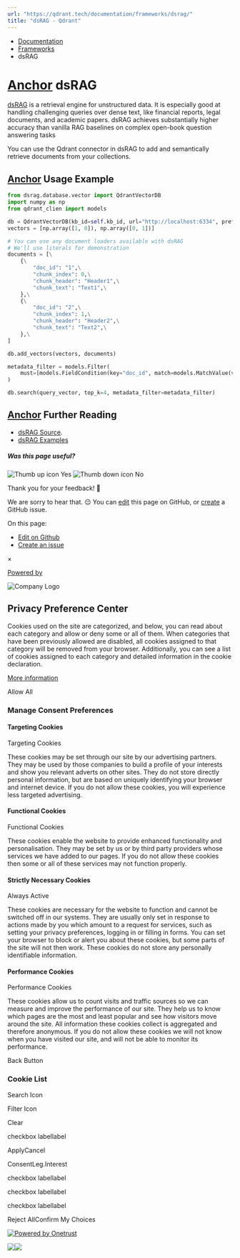 ```yaml
---
url: "https://qdrant.tech/documentation/frameworks/dsrag/"
title: "dsRAG - Qdrant"
---
```


- [Documentation](https://qdrant.tech/documentation/)
- [Frameworks](https://qdrant.tech/documentation/frameworks/)
- dsRAG

# [Anchor](https://qdrant.tech/documentation/frameworks/dsrag/\#dsrag) dsRAG

[dsRAG](https://github.com/D-Star-AI/dsRAG) is a retrieval engine for unstructured data. It is especially good at handling challenging queries over dense text, like financial reports, legal documents, and academic papers. dsRAG achieves substantially higher accuracy than vanilla RAG baselines on complex open-book question answering tasks

You can use the Qdrant connector in dsRAG to add and semantically retrieve documents from your collections.

## [Anchor](https://qdrant.tech/documentation/frameworks/dsrag/\#usage-example) Usage Example

```python
from dsrag.database.vector import QdrantVectorDB
import numpy as np
from qdrant_clien import models

db = QdrantVectorDB(kb_id=self.kb_id, url="http://localhost:6334", prefer_grpc=True)
vectors = [np.array([1, 0]), np.array([0, 1])]

# You can use any document loaders available with dsRAG
# We'll use literals for demonstration
documents = [\
    {\
        "doc_id": "1",\
        "chunk_index": 0,\
        "chunk_header": "Header1",\
        "chunk_text": "Text1",\
    },\
    {\
        "doc_id": "2",\
        "chunk_index": 1,\
        "chunk_header": "Header2",\
        "chunk_text": "Text2",\
    },\
]

db.add_vectors(vectors, documents)

metadata_filter = models.Filter(
    must=[models.FieldCondition(key="doc_id", match=models.MatchValue(value="1"))]
)

db.search(query_vector, top_k=4, metadata_filter=metadata_filter)

```

## [Anchor](https://qdrant.tech/documentation/frameworks/dsrag/\#further-reading) Further Reading

- [dsRAG Source](https://github.com/D-Star-AI/dsRAG).
- [dsRAG Examples](https://github.com/D-Star-AI/dsRAG/tree/main/examples)

##### Was this page useful?

![Thumb up icon](https://qdrant.tech/icons/outline/thumb-up.svg)
Yes
![Thumb down icon](https://qdrant.tech/icons/outline/thumb-down.svg)
No

Thank you for your feedback! 🙏

We are sorry to hear that. 😔 You can [edit](https://qdrant.tech/github.com/qdrant/landing_page/tree/master/qdrant-landing/content/documentation/frameworks/dsrag.md) this page on GitHub, or [create](https://github.com/qdrant/landing_page/issues/new/choose) a GitHub issue.

On this page:

- [Edit on Github](https://github.com/qdrant/landing_page/tree/master/qdrant-landing/content/documentation/frameworks/dsrag.md)
- [Create an issue](https://github.com/qdrant/landing_page/issues/new/choose)

×

[Powered by](https://qdrant.tech/)

![Company Logo](https://cdn.cookielaw.org/logos/static/ot_company_logo.png)

## Privacy Preference Center

Cookies used on the site are categorized, and below, you can read about each category and allow or deny some or all of them. When categories that have been previously allowed are disabled, all cookies assigned to that category will be removed from your browser.
Additionally, you can see a list of cookies assigned to each category and detailed information in the cookie declaration.


[More information](https://qdrant.tech/legal/privacy-policy/#cookies-and-web-beacons)

Allow All

### Manage Consent Preferences

#### Targeting Cookies

Targeting Cookies

These cookies may be set through our site by our advertising partners. They may be used by those companies to build a profile of your interests and show you relevant adverts on other sites. They do not store directly personal information, but are based on uniquely identifying your browser and internet device. If you do not allow these cookies, you will experience less targeted advertising.

#### Functional Cookies

Functional Cookies

These cookies enable the website to provide enhanced functionality and personalisation. They may be set by us or by third party providers whose services we have added to our pages. If you do not allow these cookies then some or all of these services may not function properly.

#### Strictly Necessary Cookies

Always Active

These cookies are necessary for the website to function and cannot be switched off in our systems. They are usually only set in response to actions made by you which amount to a request for services, such as setting your privacy preferences, logging in or filling in forms. You can set your browser to block or alert you about these cookies, but some parts of the site will not then work. These cookies do not store any personally identifiable information.

#### Performance Cookies

Performance Cookies

These cookies allow us to count visits and traffic sources so we can measure and improve the performance of our site. They help us to know which pages are the most and least popular and see how visitors move around the site. All information these cookies collect is aggregated and therefore anonymous. If you do not allow these cookies we will not know when you have visited our site, and will not be able to monitor its performance.

Back Button

### Cookie List

Search Icon

Filter Icon

Clear

checkbox labellabel

ApplyCancel

ConsentLeg.Interest

checkbox labellabel

checkbox labellabel

checkbox labellabel

Reject AllConfirm My Choices

[![Powered by Onetrust](https://cdn.cookielaw.org/logos/static/powered_by_logo.svg)](https://www.onetrust.com/products/cookie-consent/)

![](https://t.co/1/i/adsct?bci=4&dv=America%2FAdak%26en-US%2Cen%26Google%20Inc.%26Linux%20x86_64%26255%261280%261024%264%2624%261280%261024%260%26na&eci=3&event=%7B%7D&event_id=aa226814-34d6-4062-9dc2-3dcb3123a835&integration=advertiser&p_id=Twitter&p_user_id=0&pl_id=84837336-a5d7-4d75-8156-a6368ad83785&tw_document_href=https%3A%2F%2Fqdrant.tech%2Fdocumentation%2Fframeworks%2Fdsrag%2F&tw_iframe_status=0&txn_id=o81g6&type=javascript&version=2.3.33)![](https://analytics.twitter.com/1/i/adsct?bci=4&dv=America%2FAdak%26en-US%2Cen%26Google%20Inc.%26Linux%20x86_64%26255%261280%261024%264%2624%261280%261024%260%26na&eci=3&event=%7B%7D&event_id=aa226814-34d6-4062-9dc2-3dcb3123a835&integration=advertiser&p_id=Twitter&p_user_id=0&pl_id=84837336-a5d7-4d75-8156-a6368ad83785&tw_document_href=https%3A%2F%2Fqdrant.tech%2Fdocumentation%2Fframeworks%2Fdsrag%2F&tw_iframe_status=0&txn_id=o81g6&type=javascript&version=2.3.33)